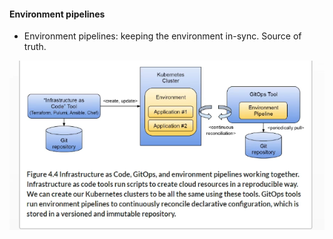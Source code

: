 #### Environment pipelines

- Environment pipelines: keeping the environment in-sync. Source of truth.


![../images/git-ops.png](../images/git-ops.png)
